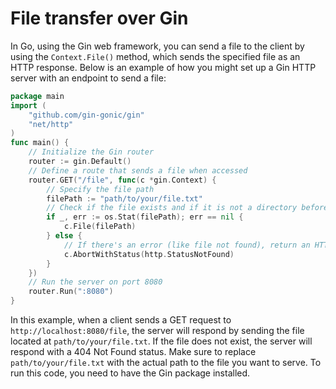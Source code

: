 # File transfer over Gin

In Go, using the Gin web framework, you can send a file to the client by using the `Context.File()` method, which sends the specified file as an HTTP response. Below is an example of how you might set up a Gin HTTP server with an endpoint to send a file:

```go
package main
import (
	"github.com/gin-gonic/gin"
	"net/http"
)
func main() {
	// Initialize the Gin router
	router := gin.Default()
	// Define a route that sends a file when accessed
	router.GET("/file", func(c *gin.Context) {
		// Specify the file path
		filePath := "path/to/your/file.txt"
		// Check if the file exists and if it is not a directory before sending
		if _, err := os.Stat(filePath); err == nil {
			c.File(filePath)
		} else {
			// If there's an error (like file not found), return an HTTP 404 status
			c.AbortWithStatus(http.StatusNotFound)
		}
	})
	// Run the server on port 8080
	router.Run(":8080")
}
```

In this example, when a client sends a GET request to `http://localhost:8080/file`, the server will respond by sending the file located at `path/to/your/file.txt`. If the file does not exist, the server will respond with a 404 Not Found status.
Make sure to replace `path/to/your/file.txt` with the actual path to the file you want to serve.
To run this code, you need to have the Gin package installed.
